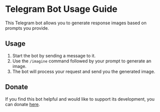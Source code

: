 # Telegram Bot Usage Guide

This Telegram bot allows you to generate response images based on prompts you provide.

## Usage

1. Start the bot by sending a message to it.
2. Use the `/imagine` command followed by your prompt to generate an image.
3. The bot will process your request and send you the generated image.

## Donate

If you find this bot helpful and would like to support its development, you can donate [here](#).
